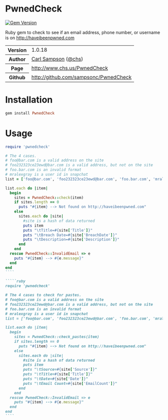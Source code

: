 # PwnedCheck
[![Gem Version](https://badge.fury.io/rb/PwnedCheck.svg)](http://badge.fury.io/rb/PwnedCheck)

Ruby gem to check to see if an email address, phone number, or username is on http://haveibeenpwned.com

<table>
    <tr>
        <th>Version</th>
        <td>1.0.18</td>
    </tr>
    <tr>
       <th>Author</th>
       <td><a href="http://www.chs.us">Carl Sampson</a> (<a href="http://twitter.com/chs">@chs</a>)</td>
    </tr>
    <tr>
        <th>Page</th>
        <td><a href="http://www.chs.us/PwnedCheck">http://www.chs.us/PwnedCheck</a></td>
    </tr>
    <tr>
        <th>Github</th>
        <td><a href="http://github.com/sampsonc/PwnedCheck">http://github.com/sampsonc/PwnedCheck</a></td>
    </tr>
</table>

# Installation
`````ruby
gem install PwnedCheck
`````

# Usage

`````ruby
require 'pwnedcheck'

# The 4 cases.
# foo@bar.com is a valid address on the site
# foo232323ce23ewd@bar.com is a valid address, but not on the site
# foo.bar.com is an invalid format
# mralexgray is a user id in snapchat
list = ['foo@bar.com', 'foo232323ce23ewd@bar.com', 'foo.bar.com', 'mralexgray']

list.each do |item|
  begin
    sites = PwnedCheck::check(item)
    if sites.length == 0
      puts "#{item} --> Not found on http://haveibeenpwned.com"
    else
      sites.each do |site|
        #site is a hash of data returned
        puts item
        puts "\tTitle=#{site['Title']}"
        puts "\tBreach Date=#{site['BreachDate']}"
        puts "\tDescription=#{site['Description']}"
      end
    end
  rescue PwnedCheck::InvalidEmail => e
    puts "#{item} --> #{e.message}"
  end
end
````

`````ruby
require 'pwnedcheck'

# The 4 cases to check for pastes.
# foo@bar.com is a valid address on the site
# foo232323ce23ewd@bar.com is a valid address, but not on the site
# foo.bar.com is an invalid format
# mralexgray is a user id in snapchat
list = ['foo@bar.com', 'foo232323ce23ewd@bar.com', 'foo.bar.com', 'mralexgray']

list.each do |item|
  begin
    sites = PwnedCheck::check_pastes(item)
    if sites.length == 0
      puts "#{item} --> Not found on http://haveibeenpwned.com"
    else
      sites.each do |site|
        #site is a hash of data returned
        puts item
        puts "\tSource=#{site['Source']}"
        puts "\tTitle=#{site['Title']}"
        puts "\tDate=#{site['Date']}"
        puts "\tEmail Count=#{site['EmailCount']}"
      end
    end
  rescue PwnedCheck::InvalidEmail => e
    puts "#{item} --> #{e.message}"
  end
end
````
